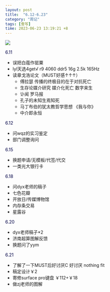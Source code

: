 ```yaml
---
layout: post
title:  "6.12-6.23"
category: "周记"
tags: [誊写]
time: 2023-06-23 13:19:21 +8
---
```

<image src="https://img2.doubanio.com/view/group_topic/l/public/p295051552.webp"><br>

<font color="#010246"> 6.11 </font>
- 误把白蔻作罂粟
- lyl天选4get√ r9 4060 ddr5 16g 2.5k 165Hz
- 读章戈浩论文（MUST好感↑↑↑）
    - 傅拉瑟 传播的终极目的在于对抗死亡
    - 生存论媒介研究 媒介化死亡 数字来生
    - 讣闻 罗马报
    - 孔子的未知生焉知死
    - 马丁布伯的犹太教哲学思想 《我与你》
    - 中介即永恒

<font color="#010246"> 6.12 </font>
- 问wqz的实习鉴定
- 部门调整询问

<font color="#010246"> 6.15 </font>
- 换题申请/无模板/代签/代交
- 一类光大银行卡

<font color="#010246"> 6.18 </font>
- 问dyx老师的稿子
- 七色花瓣
- 开放日/传媒博物馆
- 内存条交易
- 星露谷

<font color="#010246"> 6.20 </font>
- dyx老师稿子*2
- 济南超算图解反馈
- 换题问了yym

<font color="#010246"> 6.21 </font>
- 了解了一下MUST后好讨厌C 好讨厌 nothing fit 
- 稿定设计￥2
- 寄修surface pro键盘 ￥112+￥18
- 做zj老师的图解